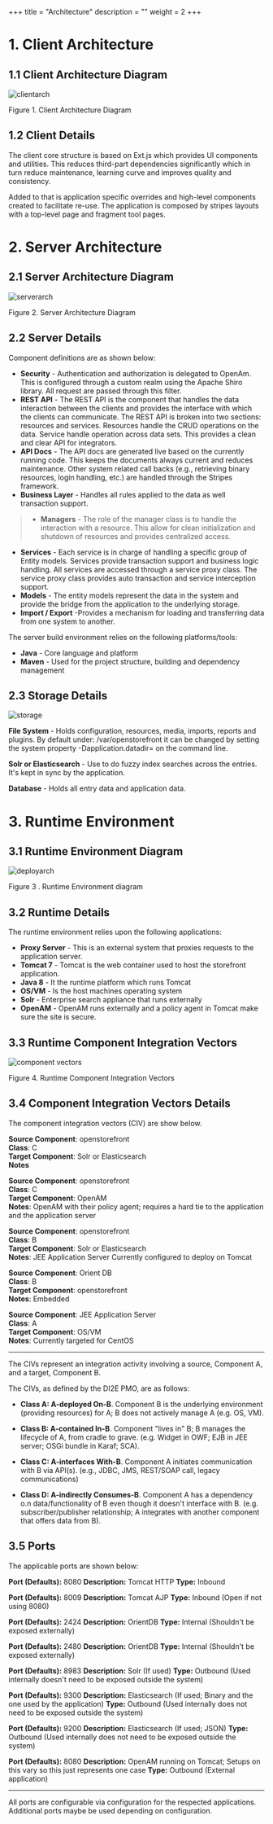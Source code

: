 
+++
title = "Architecture"
description = ""
weight = 2
+++

# 1.  Client Architecture

## 1.1 Client Architecture Diagram

![clientarch](/images/client-archtechture-new.png)

Figure 1. Client Architecture Diagram

## 1.2 Client Details

The client core structure is based on Ext.js which provides UI components and utilities. This reduces third-part dependencies significantly which in turn reduce maintenance, learning curve and improves quality and consistency.

Added to that is application specific overrides and high-level components created to facilitate re-use.
The application is composed by stripes layouts with a top-level page and fragment tool pages.

# 2.  Server Architecture

## 2.1 Server Architecture Diagram

![serverarch](/images/serverarch.png)

Figure 2. Server Architecture Diagram

## 2.2 Server Details

Component definitions are as shown below:

  -  **Security**        - Authentication and authorization is delegated to OpenAm. This is configured through a custom realm using the Apache Shiro library. All request are passed through this filter.
  -  **REST API**       - The REST API is the component that handles the data interaction between the clients and provides the interface with which the clients can communicate. The REST API is broken into two sections: resources and services. Resources handle the CRUD operations on the data. Service handle operation across data sets. This provides a clean and clear API for integrators.
  -  **API Docs**       - The API docs are generated live based on the currently running code. This keeps the documents always current and reduces maintenance. Other system related call backs (e.g., retrieving binary resources, login handling, etc.) are handled through the Stripes framework.
  -  **Business Layer**  - Handles all rules applied to the data as well transaction support.
  
>-  **Managers**   - The role of the manager class is to handle the interaction with a resource. This allow for clean initialization and shutdown of resources and provides centralized access.
  -   **Services**    - Each service is in charge of handling a specific group of Entity models. Services provide transaction support and business logic handling. All services are accessed through a service proxy class.  The service proxy class provides auto transaction and service interception support.
  -   **Models**  - The entity models represent the data in the system and provide the bridge from the application to the underlying storage.  
  -   **Import / Export** -Provides a mechanism for loading and transferring data from one system to another.


The server build environment relies on the following platforms/tools:

  -  **Java**     -            Core language and platform
  -  **Maven**   -            Used for the project structure, building and dependency management

## 2.3 Storage Details

![storage](/images/storage.png)

**File System**  - Holds configuration, resources, media, imports, reports and plugins.  By default under: /var/openstorefront it can be changed by setting the system property -Dapplication.datadir=<directory> on the command line. 

**Solr or Elasticsearch** - Use to do fuzzy index searches across the entries.  It's kept in sync by the application.

**Database** - Holds all entry data and application data. 


# 3. Runtime Environment

## 3.1 Runtime Environment Diagram

![deployarch](/images/deployarch.png)

Figure 3 . Runtime Environment diagram

## 3.2 Runtime Details

The runtime environment relies upon the following applications:

-  **Proxy Server**   -   This is an external system that proxies requests to the application server.
-  **Tomcat 7**  -    Tomcat is the web container used to host the storefront application.
-  **Java 8**  -            It the runtime platform which runs Tomcat
-  **OS/VM**  -             Is the host machines operating system
-  **Solr**          -    Enterprise search appliance that runs externally
-  **OpenAM**    -        OpenAM runs externally and a policy agent in Tomcat make sure the site is secure.

## 3.3 Runtime Component Integration Vectors

![component vectors](/images/civarch.png)

Figure 4. Runtime Component Integration Vectors

## 3.4 Component Integration Vectors Details

The component integration vectors (CIV) are show below.

 **Source Component**:  openstorefront           
 **Class**:  C  
 **Target Component**:      Solr or Elasticsearch                 
**Notes**

 **Source Component**:  openstorefront           
 **Class**:  C  
 **Target Component**:      OpenAM        
**Notes**: OpenAM with their policy agent; requires a hard tie to the application and the application server

 **Source Component**:  openstorefront           
 **Class**:  B  
 **Target Component**:      Solr or Elasticsearch                 
**Notes**: JEE Application Server   Currently configured to deploy on Tomcat

 **Source Component**:    Orient DB           
 **Class**:  B  
 **Target Component**:     openstorefront                
**Notes**: Embedded

 **Source Component**:   JEE Application Server           
 **Class**:  A  
 **Target Component**:      OS/VM                 
**Notes**: Currently targeted for CentOS

------

The CIVs represent an integration activity involving a source, Component
A, and a target, Component B.

The CIVs, as defined by the DI2E PMO, are as follows:

-   **Class A: A-deployed On-B**. Component B is the underlying
    environment (providing resources) for A; B does not actively manage
    A (e.g. OS, VM).

-   **Class B: A-contained In-B**. Component "lives in"  B; B manages
    the lifecycle of A, from cradle to grave. (e.g. Widget in OWF; EJB
    in JEE server; OSGi bundle in Karaf; SCA).

-   **Class C: A-interfaces With-B**. Component A initiates
    communication with B via API(s). (e.g., JDBC, JMS, REST/SOAP call,
    legacy communications)

-   **Class D: A-indirectly Consumes-B**. Component A has a dependency
    o.n data/functionality of B even though it doesn't interface with B.
    (e.g. subscriber/publisher relationship; A integrates with another
    component that offers data from B).

## 3.5 Ports

The applicable ports are shown below:

**Port (Defaults):**  8080
**Description:** Tomcat HTTP
**Type:** Inbound

**Port (Defaults):**  8009
**Description:** Tomcat AJP
**Type:** Inbound  (Open if not using 8080)

**Port (Defaults):**  2424
**Description:** OrientDB
**Type:** Internal  (Shouldn't be exposed externally)

**Port (Defaults):**  2480
**Description:** OrientDB
**Type:** Internal  (Shouldn't be exposed externally)

**Port (Defaults):**  8983
**Description:** Solr (If used)
**Type:** Outbound (Used internally doesn't need to be exposed outside the system)

**Port (Defaults):**  9300
**Description:** Elasticsearch (If used; Binary and the one used by the application)
**Type:** Outbound (Used internally does not need to be exposed outside the system)

**Port (Defaults):**  9200
**Description:** Elasticsearch (If used; JSON)
**Type:** Outbound (Used internally does not need to be exposed outside the system)

**Port (Defaults):**  8080
**Description:** OpenAM running on Tomcat; Setups on this vary so this just represents one case
**Type:** Outbound  (External application)

----

  All ports are configurable via configuration for the respected applications. Additional ports maybe be used depending on configuration.

